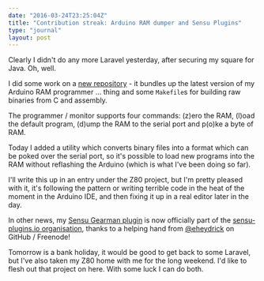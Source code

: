 ```yaml
---
date: "2016-03-24T23:25:04Z"
title: "Contribution streak: Arduino RAM dumper and Sensu Plugins"
type: "journal"
layout: post
---
```


Clearly I didn't do any more Laravel yesterday, after securing my square for
Java. Oh, well.

I did some work on a [new repository][nr] - it bundles up the latest version
of my Arduino RAM programmer &hellip; thing and some `Makefile`s for building
raw binaries from C and assembly.

The programmer / monitor supports four commands: (z)ero the RAM, (l)oad the
default program, (d)ump the RAM to the serial port and p(o)ke a byte of RAM.

Today I added a utility which converts binary files into a format which can be
poked over the serial port, so it's possible to load new programs into the RAM
without reflashing the Arduino (which is what I've been doing so far).

I'll write this up in an entry under the Z80 project, but I'm pretty pleased
with it, it's following the pattern or writing terrible code in the heat of
the moment in the Arduino IDE, and then fixing it up in a real editor later in
the day.

In other news, my [Sensu Gearman plugin][sgp] is now officially part of the
[sensu-plugins.io organisation][so], thanks to a helping hand from
[@eheydrick][eh] on GitHub / Freenode!

Tomorrow is a bank holiday, it would be good to get back to some Laravel, but
I've also taken my Z80 home with me for the long weekend. I'd like to flesh
out that project on here. With some luck I can do both.

[nr]: https://github.com/insom/LittleComputer
[sgp]: https://github.com/sensu-plugins/sensu-plugins-gearman
[so]: https://github.com/sensu-plugins
[eh]: https://github.com/eheydrick
